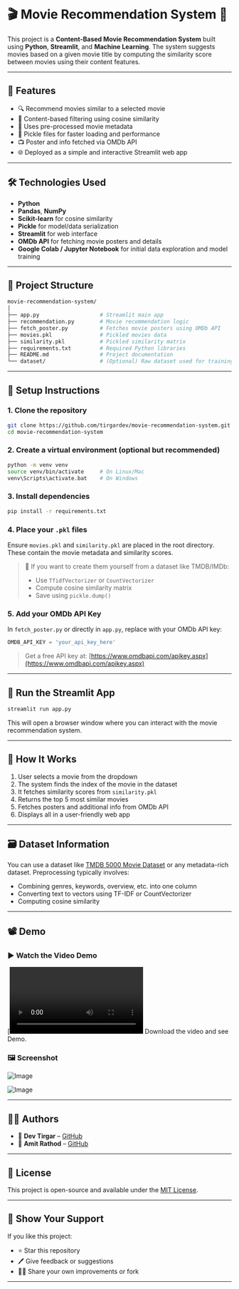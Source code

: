 
# 🎬 Movie Recommendation System 🎥

This project is a **Content-Based Movie Recommendation System** built using **Python**, **Streamlit**, and **Machine Learning**. The system suggests movies based on a given movie title by computing the similarity score between movies using their content features.

---

## 📌 Features

- 🔍 Recommend movies similar to a selected movie
- 🧠 Content-based filtering using cosine similarity
- 🎯 Uses pre-processed movie metadata
- 💾 Pickle files for faster loading and performance
- 📺 Poster and info fetched via OMDb API
- 🌐 Deployed as a simple and interactive Streamlit web app

---

## 🛠️ Technologies Used

- **Python**
- **Pandas**, **NumPy**
- **Scikit-learn** for cosine similarity
- **Pickle** for model/data serialization
- **Streamlit** for web interface
- **OMDb API** for fetching movie posters and details
- **Google Colab / Jupyter Notebook** for initial data exploration and model training

---

## 📂 Project Structure

```bash
movie-recommendation-system/
│
├── app.py                   # Streamlit main app
├── recommendation.py        # Movie recommendation logic
├── fetch_poster.py          # Fetches movie posters using OMDb API
├── movies.pkl               # Pickled movies data
├── similarity.pkl           # Pickled similarity matrix
├── requirements.txt         # Required Python libraries
├── README.md                # Project documentation
└── dataset/                 # (Optional) Raw dataset used for training
````

---

## 🔧 Setup Instructions

### 1. Clone the repository

```bash
git clone https://github.com/tirgardev/movie-recommendation-system.git
cd movie-recommendation-system
```

### 2. Create a virtual environment (optional but recommended)

```bash
python -m venv venv
source venv/bin/activate     # On Linux/Mac
venv\Scripts\activate.bat    # On Windows
```

### 3. Install dependencies

```bash
pip install -r requirements.txt
```

### 4. Place your `.pkl` files

Ensure `movies.pkl` and `similarity.pkl` are placed in the root directory. These contain the movie metadata and similarity scores.

> 🔐 If you want to create them yourself from a dataset like TMDB/IMDb:
>
> * Use `TfidfVectorizer` or `CountVectorizer`
> * Compute cosine similarity matrix
> * Save using `pickle.dump()`

### 5. Add your OMDb API Key

In `fetch_poster.py` or directly in `app.py`, replace with your OMDb API key:

```python
OMDB_API_KEY = 'your_api_key_here'
```

> Get a free API key at: [https://www.omdbapi.com/apikey.aspx](https://www.omdbapi.com/apikey.aspx)

---

## 🚀 Run the Streamlit App

```bash
streamlit run app.py
```

This will open a browser window where you can interact with the movie recommendation system.

---

## 🧠 How It Works

1. User selects a movie from the dropdown
2. The system finds the index of the movie in the dataset
3. It fetches similarity scores from `similarity.pkl`
4. Returns the top 5 most similar movies
5. Fetches posters and additional info from OMDb API
6. Displays all in a user-friendly web app

---

## 🗃️ Dataset Information

You can use a dataset like [TMDB 5000 Movie Dataset](https://www.kaggle.com/datasets/tmdb/tmdb-movie-metadata) or any metadata-rich dataset. Preprocessing typically involves:

* Combining genres, keywords, overview, etc. into one column
* Converting text to vectors using TF-IDF or CountVectorizer
* Computing cosine similarity

---

## 📽️ Demo

### ▶️ Watch the Video Demo

[![Watch the demo](https://github.com/tirgardev/movie-recommendation-system/blob/main/Demo%20video.mp4)
Download the video and see Demo.


### 🖼️ Screenshot

![Image](https://github.com/user-attachments/assets/52fb0afd-7c38-4835-ae10-b0c0c6d6ccc2)

![Image](https://github.com/user-attachments/assets/f98b5b58-1d63-4b79-92a9-0ee8cfb93565)


---

## 🧑‍💻 Authors

* 🔸 **Dev Tirgar** – [GitHub](https://github.com/tirgardev)
* 🤝 **Amit Rathod** – [GitHub](https://github.com/Amit-Rathod03)

---

## 📃 License

This project is open-source and available under the [MIT License](LICENSE).

---

## 🌟 Show Your Support

If you like this project:

* ⭐ Star this repository
* 🖊️ Give feedback or suggestions
* 🧑‍💼 Share your own improvements or fork

---
